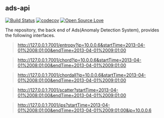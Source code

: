 ## ads-api
[![Build Status](https://travis-ci.org/oceanstation/ads-api.svg?branch=master)](https://travis-ci.org/oceanstation/ads-api)
[![codecov](https://codecov.io/gh/oceanstation/ads-api/branch/master/graph/badge.svg)](https://codecov.io/gh/oceanstation/ads-api)
[![Open Source Love](https://badges.frapsoft.com/os/mit/mit.svg?v=102)](https://github.com/ellerbrock/open-source-badge/)

The repository, the back end of Ads(Anomaly Detection System), provides the following interfaces.

> http://127.0.0.1:7001/entropy?ip=10.0.0.6&startTime=2013-04-01%2008:01:00&endTime=2013-04-01%2009:01:00

> http://127.0.0.1:7001/chord?ip=10.0.0.6&startTime=2013-04-01%2008:01:00&endTime=2013-04-01%2009:01:00

> http://127.0.0.1:7001/chordall?ip=10.0.0.6&startTime=2013-04-01%2008:01:00&endTime=2013-04-01%2009:01:00

> http://127.0.0.1:7001/scatter?startTime=2013-04-01%2008:01:00&endTime=2013-04-01%2009:01:00

> http://127.0.0.1:7001/ips?startTime=2013-04-01%2008:01:00&endTime=2013-04-01%2009:01:00&ip=10.0.0.6
